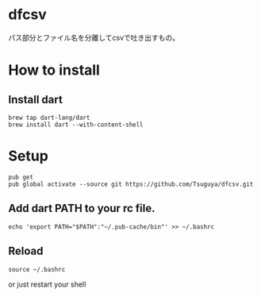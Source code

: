 # dfcsv

パス部分とファイル名を分離してcsvで吐き出すもの。


# How to install

## Install dart

```
brew tap dart-lang/dart
brew install dart --with-content-shell
```

# Setup

```
pub get
pub global activate --source git https://github.com/Tsuguya/dfcsv.git
```

## Add dart PATH to your rc file.

```
echo 'export PATH="$PATH":"~/.pub-cache/bin"' >> ~/.bashrc
```

## Reload

```
source ~/.bashrc
```

or just restart your shell
